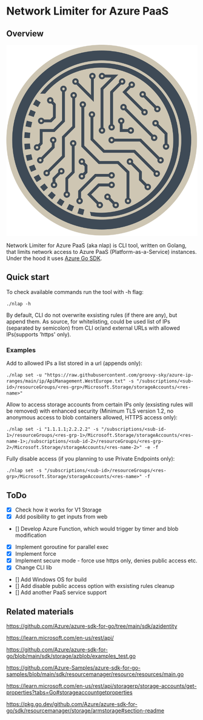 # Network Limiter for Azure PaaS

## Overview

![](/logo.svg)

Network Limiter for Azure PaaS (aka nlap) is CLI tool, written on Golang, that limits network access to Azure PaaS (Platform-as-a-Service) instances. Under the hood it uses [Azure Go SDK](https://github.com/Azure/azure-sdk-for-go).

## Quick start

To check available commands run the tool with -h flag:
```
./nlap -h
```

By default, CLI do not overwrite exsisting rules (if there are any), but append them. As source, for whitelisting, could be used list of IPs (separated by semicolon) from CLI or/and external URLs with allowed IPs(supports 'https' only). 

### Examples

Add to allowed IPs a list stored in a url (appends only):
```
./nlap set -u "https://raw.githubusercontent.com/groovy-sky/azure-ip-ranges/main/ip/ApiManagement.WestEurope.txt" -s "/subscriptions/<sub-id>/resourceGroups/<res-grp>/Microsoft.Storage/storageAccounts/<res-name>"
```

Allow to access storage accounts from certain IPs only (exsisting rules will be removed) with enhanced security (Minimum TLS version 1.2, no anonymous access to blob containers allowed, HTTPS access only):
```
./nlap set -i "1.1.1.1;2.2.2.2" -s "/subscriptions/<sub-id-1>/resourceGroups/<res-grp-1>/Microsoft.Storage/storageAccounts/<res-name-1>;/subscriptions/<sub-id-2>/resourceGroups/<res-grp-2>/Microsoft.Storage/storageAccounts/<res-name-2>" -e -f
```

Fully disable access (if you planning to use Private Endpoints only):
```
./nlap set -s "/subscriptions/<sub-id>/resourceGroups/<res-grp>/Microsoft.Storage/storageAccounts/<res-name>" -f 
```

## ToDo
- [x] Check how it works for V1 Storage
- [x] Add posibility to get inputs from web
- [] Develop Azure Function, which would trigger by timer and blob modification
- [x] Implement goroutine for parallel exec
- [x] Implement force
- [x] Implement secure mode - force use https only, denies public access etc.
- [x] Change CLI lib
- [] Add Windows OS for build
- [] Add disable public access option with exsisting rules cleanup
- [] Add another PaaS service support

## Related materials

https://github.com/Azure/azure-sdk-for-go/tree/main/sdk/azidentity

https://learn.microsoft.com/en-us/rest/api/

https://github.com/Azure/azure-sdk-for-go/blob/main/sdk/storage/azblob/examples_test.go

https://github.com/Azure-Samples/azure-sdk-for-go-samples/blob/main/sdk/resourcemanager/resource/resources/main.go

https://learn.microsoft.com/en-us/rest/api/storagerp/storage-accounts/get-properties?tabs=Go#storageaccountgetproperties

https://pkg.go.dev/github.com/Azure/azure-sdk-for-go/sdk/resourcemanager/storage/armstorage#section-readme